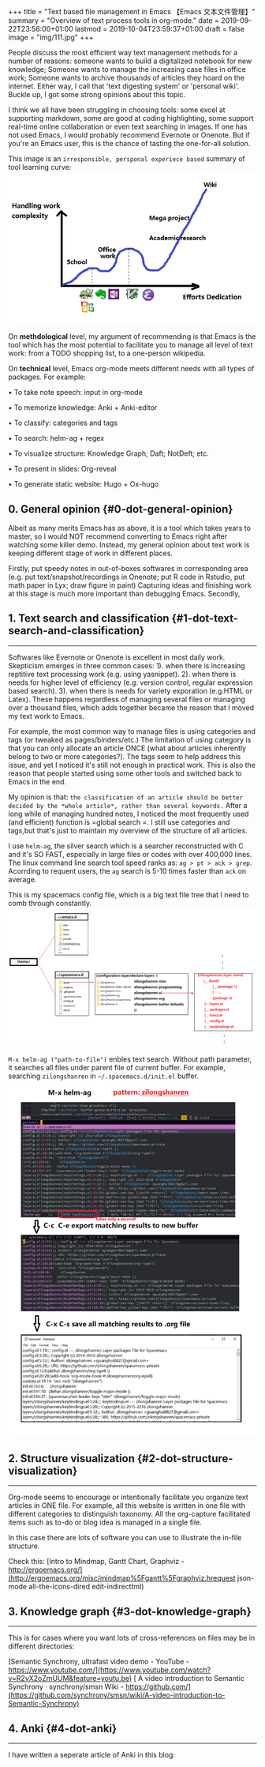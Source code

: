 +++
title = "Text based file management in Emacs 【Emacs 文本文件管理】"
summary = "Overview of text process tools in org-mode."
date = 2019-09-22T23:56:00+01:00
lastmod = 2019-10-04T23:59:37+01:00
draft = false
image = "img/111.jpg"
+++

People discuss the most efficient way text management methods for a number of reasons: someone wants to build a digitalized notebook for new
knowledge; Someone wants to manage the increasing case files in office work;
Someone wants to archive thousands of articles they hoard on the internet. Either
way, I call that 'text digesting system' or 'personal wiki'. Buckle up, I got
some strong opinions about this topic.

I think we all have been struggling in choosing tools: some excel at
supporting markdown, some are good at coding highlighting, some support
real-time online collaboration or even text searching in images. If one has not used Emacs, I would probably
recommend Evernote or Onenote. But if you're an Emacs user, this is the chance of
tasting the one-for-all solution.

This image is an `irresponsible, persponal experiece based` summary of tool
learning curve:
![](/img/text.png)

On **methdological** level, my argument of recommending is that Emacs is the tool
which has the most potential to facilitate you to manage all level of text work:
from a TODO shopping list, to a one-person wikipedia.

On **technical** level, Emacs org-mode meets different needs with all types of
packages. For example:

• To take note speech: input in org-mode

• To memorize knowledge: Anki + Anki-editor

• To classify: categories and tags

• To search: helm-ag + regex

• To visualize structure: Knowledge Graph; Daft; NotDeft; etc.

• To present in slides: Org-reveal

• To generate static website: Hugo + Ox-hugo


## 0. General opinion {#0-dot-general-opinion}

Albeit as many merits Emacs has as above, it is a tool which takes years to
master, so I would NOT recommend converting to Emacs right after watching some
killer demo. Instead, my general opinion about text work is keeping different stage of work in
different places.

Firstly, put speedy notes in out-of-boxes softwares in corresponding area
(e.g. put text/snapshot/recordings in Onenote; put R code in Rstudio, put math
paper in Lyx; draw figure in paint) Capturing ideas and finishing work at this
stage is much more important than debugging Emacs. Secondly,


## 1. Text search and classification {#1-dot-text-search-and-classification}

---

Softwares like Evernote or Onenote is excellent in most daily work. Skepticism
emerges in three common cases: 1). when there is increasing reptitive text
processing work (e.g. using yasnippet). 2). when there is needs for higher level of efficiency (e.g.
version control, regular expression based search). 3). when there is needs for
variety exporation (e.g.HTML or Latex). These happens regardless of managing
several files or managing over a thousand files, which adds together became the reason that I
moved my text work to Emacs.

For example, the most common way to manage files
is using categories and tags (or tweaked as pages/binders/etc.) The limitation
of using category is that you can only allocate an article ONCE (what about articles
inherently belong to two or more categories?). The tags seem to
help address this issue, and yet I noticed it's still not enough in practical
work. This is also the reason that people started using some other tools and
switched back to Emacs in the end.

My opinion is that: `the classification of an article should be better decided by the *whole article*,
rather than several keywords.`
After a long while of managing hundred notes, I noticed the most frequently used (and
efficient) function is =global search =.  I still use categories and tags,but
that's just to maintain my overview of the structure of all articles.

I use `helm-ag`, the silver search which is a searcher reconstructed with C and
it's SO FAST, especially in large files or codes with over 400,000 lines.
The linux command line search tool speed ranks as: `ag > pt > ack > grep`.
Acorrding to requent users, the `ag` search is 5-10 times faster than `ack` on average.

This is my spacemacs config file, which is a big text file tree that I
need to comb through constantly.
![](/img/searching2.png)

`M-x helm-ag ("path-to-file")` enbles text search. Without path parameter, it
searches all files under parent file of current buffer. For example,
searching `zilongshanren` in `~/.spacemacs.d/init.el` buffer.
![](/img/searching3.png)


## 2. Structure visualization {#2-dot-structure-visualization}

---

Org-mode seems to encourage or intentionally facilitate you organize text
articles in ONE file. For example, all this website is written in one file with
different categories to distinguish taxonomy. All the org-capture facilitated
items such as to-do or blog idea is managed in a single file.

In this case there are lots of software you can use to illustrate the in-file
structure.

Check this:
[Intro to Mindmap, Gantt Chart, Graphviz - http://ergoemacs.org/](http://ergoemacs.org/misc/mindmap%5Fgantt%5Fgraphviz.hrequest json-mode all-the-icons-dired edit-indirecttml)


## 3. Knowledge graph {#3-dot-knowledge-graph}

---

This is for cases where you want lots of cross-references on files may be in
different directories:

[Semantic Synchrony, ultrafast video demo - YouTube - https://www.youtube.com/](https://www.youtube.com/watch?v=R2vX2oZmUUM&feature=youtu.be)
[
A video introduction to Semantic Synchrony · synchrony/smsn Wiki -
https://github.com/](https://github.com/synchrony/smsn/wiki/A-video-introduction-to-Semantic-Synchrony)


## 4. Anki {#4-dot-anki}

---

I have written a seperate article of Anki in this blog:
